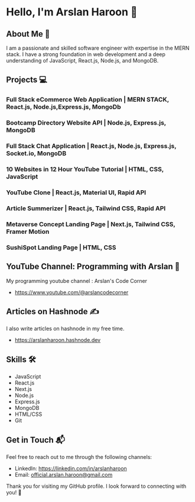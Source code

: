 # Hello, I'm Arslan Haroon 👋

## About Me 🚀

I am a passionate and skilled software engineer with expertise in the MERN stack. I have a strong foundation in web development and a deep understanding of JavaScript, React.js, Node.js, and MongoDB.

## Projects 💻

### Full Stack eCommerce Web Application | MERN STACK, React.js, Node.js,Express.js, MongoDb

### Bootcamp Directory Website API | Node.js, Express.js, MongoDB

### Full Stack Chat Application | React.js, Node.js, Express.js, Socket.io, MongoDB

### 10 Websites in 12 Hour YouTube Tutorial | HTML, CSS, JavaScript

### YouTube Clone | React.js, Material UI, Rapid API

### Article Summerizer | React.js, Tailwind CSS, Rapid API

### Metaverse Concept Landing Page | Next.js, Tailwind CSS, Framer Motion

### SushiSpot Landing Page | HTML, CSS

  
## YouTube Channel: Programming with Arslan 🎥

My programming youtube channel : Arslan's Code Corner
- https://www.youtube.com/@arslancodecorner

## Articles on Hashnode ✍️

I also write articles on hashnode in my free time.

- https://arslanharoon.hashnode.dev

## Skills 🛠️

- JavaScript
- React.js
- Next.js
- Node.js
- Express.js
- MongoDB
- HTML/CSS
- Git

## Get in Touch 📬

Feel free to reach out to me through the following channels:

- LinkedIn: https://linkedin.com/in/arslanharoon
- Email: official.arslan.haroon@gmail.com

Thank you for visiting my GitHub profile. I look forward to connecting with you! 🤝
